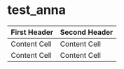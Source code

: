 # test_anna
| First Header  | Second Header |
| ------------- | ------------- |
| Content Cell  | Content Cell  |
| Content Cell  | Content Cell  |
